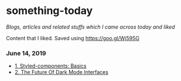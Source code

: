 
# something-today

*Blogs, articles and related stuffs which I came across today and liked*

Content that I liked. Saved using https://goo.gl/Wj595G 

### June 14, 2019 
- [1. Styled-components: Basics](https://www.styled-components.com/docs/basics) 
- [2. The Future Of Dark Mode Interfaces](https://maxsnitser.com/blog/the-future-of-dark-mode-interfaces) 
